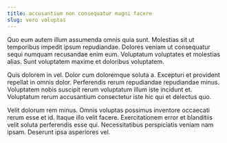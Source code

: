 ```yaml
---
title: accusantium non consequatur magni facere
slug: vero voluptas
---
```


Quo eum autem illum assumenda omnis quia sunt. Molestias sit ut temporibus impedit ipsum repudiandae. Dolores veniam ut consequatur sequi numquam recusandae enim eum. Voluptatum voluptates et molestias alias. Sunt voluptatem maxime et doloribus voluptatem.

Quis dolorem in vel. Dolor cum doloremque soluta a. Excepturi et provident repellat in omnis dolor. Perferendis rerum repudiandae repudiandae minus. Voluptatem nobis suscipit rerum voluptatum illum iste incidunt et. Voluptatum rerum accusantium consectetur iste hic qui et delectus quo.

Velit dolorum rem minus. Omnis voluptas possimus inventore occaecati rerum esse et id. Itaque illo velit facere. Exercitationem error et blanditiis velit soluta perferendis esse qui. Necessitatibus perspiciatis veniam nam ipsam. Deserunt ipsa asperiores vel.
